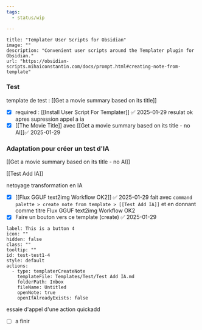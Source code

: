 ```yaml
---
tags:
  - status/wip

---
```


```embed
title: "Templater User Scripts for Obsidian"
image: ""
description: "Convenient user scripts around the Templater plugin for Obsidian."
url: "https://obsidian-scripts.mihaiconstantin.com/docs/prompt.html#creating-note-from-template"
```

### Test
template de test : [[Get a movie summary based on its title]]

- [x] required : [[Install User Script For Templater]] ✅ 2025-01-29
resulat ok apres supression appel a ia 
- [x] [[The Movie Title]]  avec [[Get a movie summary based on its title - no AI]]✅ 2025-01-29

### Adaptation pour créer un test d'IA 

 [[Get a movie summary based on its title - no AI]]
 
[[Test Add IA]]

 netoyage transformation en IA 
 - [x] [[Flux GGUF text2img Workflow OK2]] ✅ 2025-01-29
fait avec `command palette > create note from template > [[Test Add IA]]` et en donnant comme titre Flux GGUF text2img Workflow OK2
- [x] Faire un bouton vers ce template (create) ✅ 2025-01-29

```meta-bind-button
label: This is a button 4
icon: ""
hidden: false
class: ""
tooltip: ""
id: test-test1-4
style: default
actions:
  - type: templaterCreateNote
    templateFile: Templates/Test/Test Add IA.md
    folderPath: Inbox
    fileName: Untitled
    openNote: true
    openIfAlreadyExists: false

```


essaie d'appel d'une action quickadd 

- [ ] a finir 
